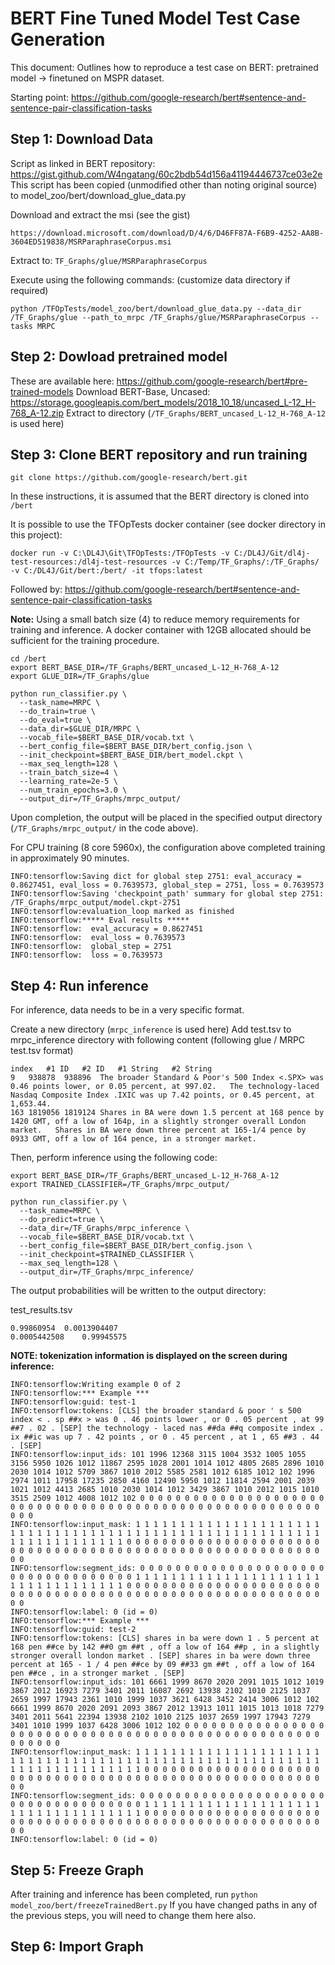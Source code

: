 
# BERT Fine Tuned Model Test Case Generation

This document: Outlines how to reproduce a test case on BERT: pretrained model -> finetuned on MSPR dataset.

Starting point: https://github.com/google-research/bert#sentence-and-sentence-pair-classification-tasks

## Step 1: Download Data
Script as linked in BERT repository: https://gist.github.com/W4ngatang/60c2bdb54d156a41194446737ce03e2e
This script has been copied (unmodified other than noting original source) to model_zoo/bert/download_glue_data.py

Download and extract the msi (see the gist)
```
https://download.microsoft.com/download/D/4/6/D46FF87A-F6B9-4252-AA8B-3604ED519838/MSRParaphraseCorpus.msi
```
Extract to: ```TF_Graphs/glue/MSRParaphraseCorpus```

Execute using the following commands: (customize data directory if required)
```
python /TFOpTests/model_zoo/bert/download_glue_data.py --data_dir /TF_Graphs/glue --path_to_mrpc /TF_Graphs/glue/MSRParaphraseCorpus --tasks MRPC
```

## Step 2: Dowload pretrained model

These are available here: https://github.com/google-research/bert#pre-trained-models
Download BERT-Base, Uncased: https://storage.googleapis.com/bert_models/2018_10_18/uncased_L-12_H-768_A-12.zip
Extract to directory (```/TF_Graphs/BERT_uncased_L-12_H-768_A-12``` is used here)

## Step 3: Clone BERT repository and run training

```git clone https://github.com/google-research/bert.git```

In these instructions, it is assumed that the BERT directory is cloned into ```/bert```

It is possible to use the TFOpTests docker container (see docker directory in this project):
```
docker run -v C:\DL4J\Git\TFOpTests:/TFOpTests -v C:/DL4J/Git/dl4j-test-resources:/dl4j-test-resources -v C:/Temp/TF_Graphs/:/TF_Graphs/ -v C:/DL4J/Git/bert:/bert/ -it tfops:latest
```

Followed by:
https://github.com/google-research/bert#sentence-and-sentence-pair-classification-tasks

**Note:** Using a small batch size (4) to reduce memory requirements for training and inference.
A docker container with 12GB allocated should be sufficient for the training procedure.

```
cd /bert
export BERT_BASE_DIR=/TF_Graphs/BERT_uncased_L-12_H-768_A-12
export GLUE_DIR=/TF_Graphs/glue

python run_classifier.py \
  --task_name=MRPC \
  --do_train=true \
  --do_eval=true \
  --data_dir=$GLUE_DIR/MRPC \
  --vocab_file=$BERT_BASE_DIR/vocab.txt \
  --bert_config_file=$BERT_BASE_DIR/bert_config.json \
  --init_checkpoint=$BERT_BASE_DIR/bert_model.ckpt \
  --max_seq_length=128 \
  --train_batch_size=4 \
  --learning_rate=2e-5 \
  --num_train_epochs=3.0 \
  --output_dir=/TF_Graphs/mrpc_output/
```

Upon completion, the output will be placed in the specified output directory (```/TF_Graphs/mrpc_output/``` in the code above).

For CPU training (8 core 5960x), the configuration above completed training in approximately 90 minutes.

```
INFO:tensorflow:Saving dict for global step 2751: eval_accuracy = 0.8627451, eval_loss = 0.7639573, global_step = 2751, loss = 0.7639573
INFO:tensorflow:Saving 'checkpoint_path' summary for global step 2751: /TF_Graphs/mrpc_output/model.ckpt-2751
INFO:tensorflow:evaluation_loop marked as finished
INFO:tensorflow:***** Eval results *****
INFO:tensorflow:  eval_accuracy = 0.8627451
INFO:tensorflow:  eval_loss = 0.7639573
INFO:tensorflow:  global_step = 2751
INFO:tensorflow:  loss = 0.7639573
```

## Step 4: Run inference

For inference, data needs to be in a very specific format.

Create a new directory (```mrpc_inference``` is used here)
Add test.tsv to mrpc_inference directory with following content (following glue / MRPC test.tsv format)
```
index	#1 ID	#2 ID	#1 String	#2 String
9	938878	938896	The broader Standard & Poor's 500 Index <.SPX> was 0.46 points lower, or 0.05 percent, at 997.02.	The technology-laced Nasdaq Composite Index .IXIC was up 7.42 points, or 0.45 percent, at 1,653.44.
163	1819056	1819124	Shares in BA were down 1.5 percent at 168 pence by 1420 GMT, off a low of 164p, in a slightly stronger overall London market.	Shares in BA were down three percent at 165-1/4 pence by 0933 GMT, off a low of 164 pence, in a stronger market.
```

Then, perform inference using the following code:
```
export BERT_BASE_DIR=/TF_Graphs/BERT_uncased_L-12_H-768_A-12
export TRAINED_CLASSIFIER=/TF_Graphs/mrpc_output/

python run_classifier.py \
  --task_name=MRPC \
  --do_predict=true \
  --data_dir=/TF_Graphs/mrpc_inference \
  --vocab_file=$BERT_BASE_DIR/vocab.txt \
  --bert_config_file=$BERT_BASE_DIR/bert_config.json \
  --init_checkpoint=$TRAINED_CLASSIFIER \
  --max_seq_length=128 \
  --output_dir=/TF_Graphs/mrpc_inference/
```



The output probabilities will be written to the output directory:

test_results.tsv
```
0.99860954	0.0013904407
0.0005442508	0.99945575
```

**NOTE: tokenization information is displayed on the screen during inference:**
```
INFO:tensorflow:Writing example 0 of 2
INFO:tensorflow:*** Example ***
INFO:tensorflow:guid: test-1
INFO:tensorflow:tokens: [CLS] the broader standard & poor ' s 500 index < . sp ##x > was 0 . 46 points lower , or 0 . 05 percent , at 99 ##7 . 02 . [SEP] the technology - laced nas ##da ##q composite index . ix ##ic was up 7 . 42 points , or 0 . 45 percent , at 1 , 65 ##3 . 44 . [SEP]
INFO:tensorflow:input_ids: 101 1996 12368 3115 1004 3532 1005 1055 3156 5950 1026 1012 11867 2595 1028 2001 1014 1012 4805 2685 2896 1010 2030 1014 1012 5709 3867 1010 2012 5585 2581 1012 6185 1012 102 1996 2974 1011 17958 17235 2850 4160 12490 5950 1012 11814 2594 2001 2039 1021 1012 4413 2685 1010 2030 1014 1012 3429 3867 1010 2012 1015 1010 3515 2509 1012 4008 1012 102 0 0 0 0 0 0 0 0 0 0 0 0 0 0 0 0 0 0 0 0 0 0 0 0 0 0 0 0 0 0 0 0 0 0 0 0 0 0 0 0 0 0 0 0 0 0 0 0 0 0 0 0 0 0 0 0 0 0 0
INFO:tensorflow:input_mask: 1 1 1 1 1 1 1 1 1 1 1 1 1 1 1 1 1 1 1 1 1 1 1 1 1 1 1 1 1 1 1 1 1 1 1 1 1 1 1 1 1 1 1 1 1 1 1 1 1 1 1 1 1 1 1 1 1 1 1 1 1 1 1 1 1 1 1 1 1 0 0 0 0 0 0 0 0 0 0 0 0 0 0 0 0 0 0 0 0 0 0 0 0 0 0 0 0 0 0 0 0 0 0 0 0 0 0 0 0 0 0 0 0 0 0 0 0 0 0 0 0 0 0 0 0 0 0 0
INFO:tensorflow:segment_ids: 0 0 0 0 0 0 0 0 0 0 0 0 0 0 0 0 0 0 0 0 0 0 0 0 0 0 0 0 0 0 0 0 0 0 0 1 1 1 1 1 1 1 1 1 1 1 1 1 1 1 1 1 1 1 1 1 1 1 1 1 1 1 1 1 1 1 1 1 1 0 0 0 0 0 0 0 0 0 0 0 0 0 0 0 0 0 0 0 0 0 0 0 0 0 0 0 0 0 0 0 0 0 0 0 0 0 0 0 0 0 0 0 0 0 0 0 0 0 0 0 0 0 0 0 0 0 0 0
INFO:tensorflow:label: 0 (id = 0)
INFO:tensorflow:*** Example ***
INFO:tensorflow:guid: test-2
INFO:tensorflow:tokens: [CLS] shares in ba were down 1 . 5 percent at 168 pen ##ce by 142 ##0 gm ##t , off a low of 164 ##p , in a slightly stronger overall london market . [SEP] shares in ba were down three percent at 165 - 1 / 4 pen ##ce by 09 ##33 gm ##t , off a low of 164 pen ##ce , in a stronger market . [SEP]
INFO:tensorflow:input_ids: 101 6661 1999 8670 2020 2091 1015 1012 1019 3867 2012 16923 7279 3401 2011 16087 2692 13938 2102 1010 2125 1037 2659 1997 17943 2361 1010 1999 1037 3621 6428 3452 2414 3006 1012 102 6661 1999 8670 2020 2091 2093 3867 2012 13913 1011 1015 1013 1018 7279 3401 2011 5641 22394 13938 2102 1010 2125 1037 2659 1997 17943 7279 3401 1010 1999 1037 6428 3006 1012 102 0 0 0 0 0 0 0 0 0 0 0 0 0 0 0 0 0 0 0 0 0 0 0 0 0 0 0 0 0 0 0 0 0 0 0 0 0 0 0 0 0 0 0 0 0 0 0 0 0 0 0 0 0 0 0 0 0
INFO:tensorflow:input_mask: 1 1 1 1 1 1 1 1 1 1 1 1 1 1 1 1 1 1 1 1 1 1 1 1 1 1 1 1 1 1 1 1 1 1 1 1 1 1 1 1 1 1 1 1 1 1 1 1 1 1 1 1 1 1 1 1 1 1 1 1 1 1 1 1 1 1 1 1 1 1 1 0 0 0 0 0 0 0 0 0 0 0 0 0 0 0 0 0 0 0 0 0 0 0 0 0 0 0 0 0 0 0 0 0 0 0 0 0 0 0 0 0 0 0 0 0 0 0 0 0 0 0 0 0 0 0 0 0
INFO:tensorflow:segment_ids: 0 0 0 0 0 0 0 0 0 0 0 0 0 0 0 0 0 0 0 0 0 0 0 0 0 0 0 0 0 0 0 0 0 0 0 0 1 1 1 1 1 1 1 1 1 1 1 1 1 1 1 1 1 1 1 1 1 1 1 1 1 1 1 1 1 1 1 1 1 1 1 0 0 0 0 0 0 0 0 0 0 0 0 0 0 0 0 0 0 0 0 0 0 0 0 0 0 0 0 0 0 0 0 0 0 0 0 0 0 0 0 0 0 0 0 0 0 0 0 0 0 0 0 0 0 0 0 0
INFO:tensorflow:label: 0 (id = 0)
```


## Step 5: Freeze Graph

After training and inference has been completed, run ```python model_zoo/bert/freezeTrainedBert.py```
If you have changed paths in any of the previous steps, you will need to change them here also.


## Step 6: Import Graph